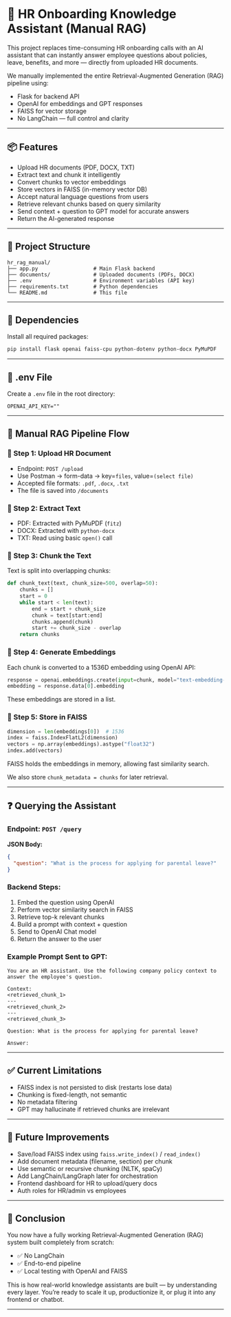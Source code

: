 # 🤖 HR Onboarding Knowledge Assistant (Manual RAG)

This project replaces time-consuming HR onboarding calls with an AI assistant that can instantly answer employee questions about policies, leave, benefits, and more — directly from uploaded HR documents.

We manually implemented the entire Retrieval-Augmented Generation (RAG) pipeline using:
- Flask for backend API
- OpenAI for embeddings and GPT responses
- FAISS for vector storage
- No LangChain — full control and clarity

---

## 📦 Features

- Upload HR documents (PDF, DOCX, TXT)
- Extract text and chunk it intelligently
- Convert chunks to vector embeddings
- Store vectors in FAISS (in-memory vector DB)
- Accept natural language questions from users
- Retrieve relevant chunks based on query similarity
- Send context + question to GPT model for accurate answers
- Return the AI-generated response

---

## 📂 Project Structure

```
hr_rag_manual/
├── app.py                  # Main Flask backend
├── documents/              # Uploaded documents (PDFs, DOCX)
├── .env                    # Environment variables (API key)
├── requirements.txt        # Python dependencies
└── README.md               # This file
```

---

## 🧪 Dependencies

Install all required packages:

```bash
pip install flask openai faiss-cpu python-dotenv python-docx PyMuPDF
```

---

## 🔐 .env File

Create a `.env` file in the root directory:

```
OPENAI_API_KEY=""
```

---

## 🚀 Manual RAG Pipeline Flow

### 🔹 Step 1: Upload HR Document

- Endpoint: `POST /upload`
- Use Postman → form-data → key=`files`, value=`(select file)`
- Accepted file formats: `.pdf`, `.docx`, `.txt`
- The file is saved into `/documents`

### 🔹 Step 2: Extract Text

- PDF: Extracted with PyMuPDF (`fitz`)
- DOCX: Extracted with `python-docx`
- TXT: Read using basic `open()` call

### 🔹 Step 3: Chunk the Text

Text is split into overlapping chunks:

```python
def chunk_text(text, chunk_size=500, overlap=50):
    chunks = []
    start = 0
    while start < len(text):
        end = start + chunk_size
        chunk = text[start:end]
        chunks.append(chunk)
        start += chunk_size - overlap
    return chunks
```

### 🔹 Step 4: Generate Embeddings

Each chunk is converted to a 1536D embedding using OpenAI API:

```python
response = openai.embeddings.create(input=chunk, model="text-embedding-3-small")
embedding = response.data[0].embedding
```

These embeddings are stored in a list.

### 🔹 Step 5: Store in FAISS

```python
dimension = len(embeddings[0])  # 1536
index = faiss.IndexFlatL2(dimension)
vectors = np.array(embeddings).astype("float32")
index.add(vectors)
```

FAISS holds the embeddings in memory, allowing fast similarity search.

We also store `chunk_metadata = chunks` for later retrieval.

---

## ❓ Querying the Assistant

### Endpoint: `POST /query`

**JSON Body:**

```json
{
  "question": "What is the process for applying for parental leave?"
}
```

### Backend Steps:

1. Embed the question using OpenAI
2. Perform vector similarity search in FAISS
3. Retrieve top-k relevant chunks
4. Build a prompt with context + question
5. Send to OpenAI Chat model
6. Return the answer to the user

### Example Prompt Sent to GPT:

```
You are an HR assistant. Use the following company policy context to answer the employee's question.

Context:
<retrieved_chunk_1>
---
<retrieved_chunk_2>
---
<retrieved_chunk_3>

Question: What is the process for applying for parental leave?

Answer:
```

---

## ✅ Current Limitations

- FAISS index is not persisted to disk (restarts lose data)
- Chunking is fixed-length, not semantic
- No metadata filtering
- GPT may hallucinate if retrieved chunks are irrelevant

---

## 🚧 Future Improvements

- Save/load FAISS index using `faiss.write_index()` / `read_index()`
- Add document metadata (filename, section) per chunk
- Use semantic or recursive chunking (NLTK, spaCy)
- Add LangChain/LangGraph later for orchestration
- Frontend dashboard for HR to upload/query docs
- Auth roles for HR/admin vs employees

---

## 🏁 Conclusion

You now have a fully working Retrieval-Augmented Generation (RAG) system built completely from scratch:

- ✅ No LangChain
- ✅ End-to-end pipeline
- ✅ Local testing with OpenAI and FAISS

This is how real-world knowledge assistants are built — by understanding every layer. You’re ready to scale it up, productionize it, or plug it into any frontend or chatbot.

---
